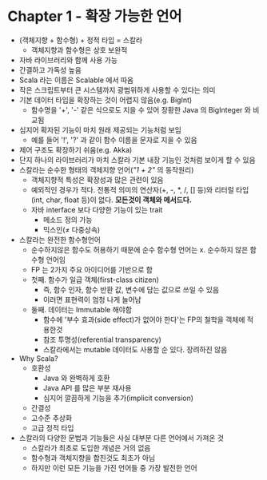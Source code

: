 # Chapter 1 - 확장 가능한 언어

* (객체지향 + 함수형) + 정적 타입 = 스칼라
  * 객체지향과 함수형은 상호 보완적
* 자바 라이브러리와 함께 사용 가능
* 간결하고 가독성 높음
* Scala 라는 이름은 Scalable 에서 따옴
* 작은 스크립트부터 큰 시스템까지 광범위하게 사용할 수 있다는 의미
* 기본 데이터 타입을 확장하는 것이 어렵지 않음(e.g. BigInt)
  * 함수명을 '+', '-' 같은 식으로도 지을 수 있어 장황한 Java 의 BigInteger 와 비교됨
* 심지어 확자된 기능이 마치 원래 제공되는 기능처럼 보임
  * 예를 들어 '!', '?' 과 같이 함수 이름을 문자로 지을 수 있음
* 제어 구조도 확장하기 쉬움(e.g. Akka)
* 단지 하나의 라이브러리가 마치 스칼라 기본 내장 기능인 것처럼 보이게 할 수 있음
* 스칼라는 순수한 형태의 객체지향 언어(_"1 + 2"_ 의 동작원리)
  * 객체지향적 특성은 확장성과 많은 관련이 있음
  * 예외적인 경우가 적다. 전통적 의미의 연산자(+, -, *, /, [] 등)와 리터럴 타입(int, char, float 등)이 없다. **모든것이 객체와 메서드다.**
  * 자바 interface 보다 다양한 기능이 있는 trait
    * 메소드 정의 가능
    * 믹스인(≠ 다중상속)
* 스칼라는 완전한 함수형언어
  * 순수하지않은 함수도 허용하기 때문에 순수 함수형 언어는 x. 순수하지 않은 함수형 언어임
  * FP 는 2가지 주요 아이디어를 기반으로 함
  * 첫째. 함수가 일급 객체(first-class citizen)
    * 즉, 함수 인자, 함수 반환 값, 변수에 담는 값으로 쓰일 수 있음
    * 이러면 표현력이 엄청 나게 늘어남
  * 둘째. 데이터는 Immutable 해야함
    * 함수에 '부수 효과(side effect)가 없어야 한다'는 FP의 철학을 객체에 적용한것
    * 참조 투명성(referential transparency)
    * 스칼라에서는 mutable 데이터도 사용할 순 있다. 장려하진 않음
* Why Scala?
  * 호환성
    * Java 와 완벽하게 호환
    * Java API 를 많은 부분 재사용
    * 심지어 깔끔하게 기능을 추가(implicit conversion)
  * 간결성
  * 고수준 추상화
  * 고급 정적 타입
* 스칼라의 다양한 문법과 기능들은 사실 대부분 다른 언어에서 가져온 것
  * 스칼라가 최초로 도입한 개념은 거의 없음
  * 함수형과 객체지향을 합친것도 최초가 아님
  * 하지만 이런 모든 기능을 가진 언어들 중 가장 발전한 언어
